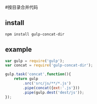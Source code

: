 #按目录合并代码

## install
```sh
npm install gulp-concat-dir
```

## example
```js
var gulp = require('gulp');
var concat = require('gulp-concat-dir');

gulp.task('concat',function(){
	return gulp
		.src('src/js/**/*.js')
		.pipe(concat({ext:'.js'}))
		.pipe(gulp.dest('dest/js'));
});
```